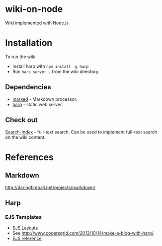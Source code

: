 wiki-on-node
============

Wiki implemented with Node.js

# Installation

To run the wiki

- Install harp with ```npm install -g harp```
- Run ```harp server .``` from the wiki directory.

## Dependencies

- [marked](https://github.com/chjj/marked) - Markdown processor.
- [harp](http://harpjs.com/) - static web server.

## Check out

[Search-Index](https://github.com/fergiemcdowall/search-index) - full-text search. Can be used to implement full-text search on the wiki content.

# References

## Markdown

http://daringfireball.net/projects/markdown/

## Harp

### EJS Templates

- [EJS Layouts](http://harpjs.com/docs/development/layout)
- See http://www.codersgrid.com/2013/10/14/make-a-blog-with-harp/.
- [EJS reference](http://embeddedjs.com/)